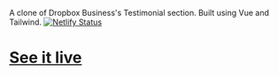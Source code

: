 A clone of Dropbox Business's Testimonial section. Built using Vue and Tailwind. [![Netlify Status](https://api.netlify.com/api/v1/badges/0f720cad-7675-4ac3-a69a-ddc3c3bc806b/deploy-status)](https://app.netlify.com/sites/flamboyant-benz-939364/deploys)
# [See it live](https://flamboyant-benz-939364.netlify.app/)
